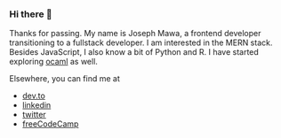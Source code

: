 ### Hi there 👋

Thanks for passing. My name is Joseph Mawa, a frontend developer transitioning to a fullstack developer. I am interested in the MERN stack. Besides JavaScript, I also know a bit of Python and R. I have started exploring [ocaml](https://ocaml.org/learn/) as well. 

Elsewhere, you can find me at
- [dev.to](https://dev.to/nibble)
- [linkedin](https://www.linkedin.com/in/joseph-mawa-465000203/)
- [twitter](https://twitter.com/MJMAWA)
- [freeCodeCamp](https://www.freecodecamp.org/news/author/joseph/)
